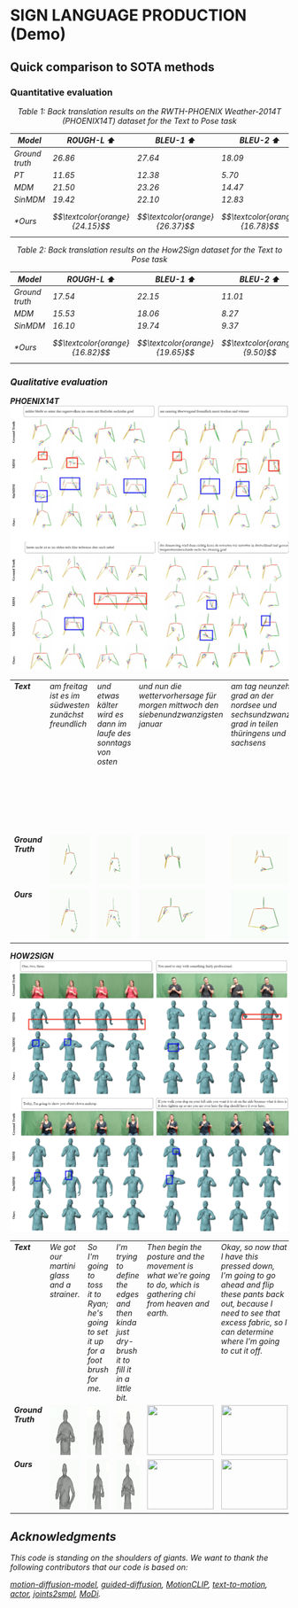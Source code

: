 # SIGN LANGUAGE PRODUCTION (Demo)
<!-- ## Quick Start -->
<!-- [![Open In Colab](https://colab.research.google.com/assets/colab-badge.svg)](https://colab.research.google.com/drive/13k2W21wlAKvPmMw6yp2ZCzuwtMmdu1ca?usp=sharing) -->

## Quick comparison to SOTA methods
### Quantitative evaluation
<div align="center">
<p align="center"><i>Table 1: Back translation results on the RWTH-PHOENIX Weather-2014T
(PHOENIX14T) dataset for the Text to Pose task</p>

| **Model**    |**ROUGH-L ⬆️**|**BLEU-1 ⬆️**|**BLEU-2 ⬆️**|**BLEU-3 ⬆️**|**BLEU-4 ⬆️**|
| ------------ | ------------ | ------------ | ------------ | ------------ |  ------------ |
|Ground truth           | $26.86$ | $27.64$ | $18.09$  |  $13.34$  |  $10.71$ |
|PT           | $11.65$ | $12.38$ | $5.70$  |  $3.65$  |  $2.74$ |
|MDM           | $21.50$ | $23.26$ | $14.47$  |  $10.31$  |  $7.93$ |
|SinMDM           | $19.42$ | $22.10$ | $12.83$  |  $8.57$  |  $6.28$ |
|*Ours          | $$\textcolor{orange}{24.15}$$ | $$\textcolor{orange}{26.37}$$ | $$\textcolor{orange}{16.78}$$ |  $$\textcolor{orange}{11.85}$$  |  $$\textcolor{orange}{9.03}$$ |
</div>

<div align="center">

<!-- <p align="center"><i>Table 2: Quantitative results on the <u>HumanML3D</u> test set</i> (diffusion steps = 1000)</p> -->

<p align="center"><i>Table 2: Back translation results on the How2Sign dataset for the Text to Pose task</p>

| **Model**    |**ROUGH-L ⬆️**|**BLEU-1 ⬆️**|**BLEU-2 ⬆️**|**BLEU-3 ⬆️**|**BLEU-4 ⬆️**|
| ------------ | ------------ | ------------ | ------------ | ------------ |  ------------ |
|Ground truth           | $17.54$ | $22.15$ | $11.01$  |  $6.47$  |  $3.91$ |
|MDM           | $15.53$ | $18.06$ | $8.27$  |  $4.68$  |  $2.58$ |
|SinMDM           | $16.10$ | $19.74$ | $9.37$  |  $5.40$  |  $3.15$ |
|*Ours          | $$\textcolor{orange}{16.82}$$ | $$\textcolor{orange}{19.65}$$ | $$\textcolor{orange}{9.50}$$ |  $$\textcolor{orange}{5.51}$$  |  $$\textcolor{orange}{3.33}$$ |
</div>



### Qualitative evaluation

<b>PHOENIX14T</b>
![screenshot](assets/phoenix/phoenix.png)

<table class="center" style="table-layout: fixed; width: 100%; border-collapse: collapse;">
  <tr>
    <td style="width: 120px; vertical-align: top;"><strong>Text</strong></td>
    <td style="width: 120px; vertical-align: top;">am freitag ist es im südwesten zunächst freundlich
    </td>
    <td style="width: 120px; vertical-align: top;">und etwas kälter wird es dann im laufe des sonntags von osten
    </td>
    <td style="width: 120px; vertical-align: top;">und nun die wettervorhersage für morgen mittwoch den siebenundzwanzigsten januar</td>
    <td style="width: 120px; vertical-align: top;">am tag neunzehn grad an der nordsee und sechsundzwanzig grad in teilen thüringens und sachsens
    </td>
    <td style="width: 120px; vertical-align: top;">morgen vormittag an der ostsee noch starke böen sonst weht der wind schwach bis mäßig aus ost bis südost
    </td>
  </tr>
  <tr>
    <td style="width: 120px; vertical-align: top;"><strong>Ground Truth</strong></td>
    <td><img src="assets/phoenix/gt_1.gif" style="width: 120px; height: 90px;"></td>
    <td><img src="assets/phoenix/gt_2.gif" style="width: 120px; height: 90px;"></td>
    <td><img src="assets/phoenix/gt_3.gif" style="width: 120px; height: 90px;"></td>
    <td><img src="assets/phoenix/gt_4.gif" style="width: 120px; height: 90px;"></td>
    <td><img src="assets/phoenix/gt_5.gif" style="width: 120px; height: 90px;"></td>
  </tr>
  <tr>
    <td style="width: 120px; vertical-align: top;"><strong>Ours</strong></td>
    <td><img src="assets/phoenix/out_1.gif" style="width: 120px; height: 90px;"></td>
    <td><img src="assets/phoenix/out_2.gif" style="width: 120px; height: 90px;"></td>
    <td><img src="assets/phoenix/out_3.gif" style="width: 120px; height: 90px;"></td>
    <td><img src="assets/phoenix/out_4.gif" style="width: 120px; height: 90px;"></td>
    <td><img src="assets/phoenix/out_5.gif" style="width: 120px; height: 90px;"></td>
  </tr>
</table>


<b>HOW2SIGN</b>
![screenshot](assets/h2s/h2s.png)

<table class="center" style="table-layout: fixed; width: 100%; border-collapse: collapse;">
  <tr>
    <td style="width: 120px; vertical-align: top;"><strong>Text</strong></td>
    <td style="width: 120px; vertical-align: top;">We got our martini glass and a strainer.</td>
    <td style="width: 120px; vertical-align: top;">So I'm going to toss it to Ryan; he's going to set it up for a foot brush for me.</td>
    <td style="width: 120px; vertical-align: top;">I'm trying to define the edges and then kinda just dry-brush it to fill it in a little bit.</td>
    <td style="width: 120px; vertical-align: top;">Then begin the posture and the movement is what we're going to do, which is gathering chi from heaven and earth.</td>
    <td style="width: 120px; vertical-align: top;">Okay, so now that I have this pressed down, I'm going to go ahead and flip these pants back out, because I need to see that excess fabric, so I can determine where I'm going to cut it off.</td>
  </tr>
  <tr>
    <td style="width: 120px; vertical-align: top;"><strong>Ground Truth</strong></td>
    <td><img src="assets/h2s/gt_2.gif" style="width: 120px; height: 90px;"></td>
    <td><img src="assets/h2s/gt_3.gif" style="width: 120px; height: 90px;"></td>
    <td><img src="assets/h2s/gt_1.gif" style="width: 120px; height: 90px;"></td>
    <td><img src="assets/h2s/gt_4.gif" style="width: 120px; height: 90px;"></td>
    <td><img src="assets/h2s/gt_5.gif" style="width: 120px; height: 90px;"></td>
  </tr>
  <tr>
    <td style="width: 120px; vertical-align: top;"><strong>Ours</strong></td>
    <td><img src="assets/h2s/out_2.gif" style="width: 120px; height: 90px;"></td>
    <td><img src="assets/h2s/out_3.gif" style="width: 120px; height: 90px;"></td>
    <td><img src="assets/h2s/out_1.gif" style="width: 120px; height: 90px;"></td>
    <td><img src="assets/h2s/out_4.gif" style="width: 120px; height: 90px;"></td>
    <td><img src="assets/h2s/out_5.gif" style="width: 120px; height: 90px;"></td>
  </tr>
</table>


## Acknowledgments

This code is standing on the shoulders of giants. We want to thank the following contributors
that our code is based on:

[motion-diffusion-model](https://github.com/GuyTevet/motion-diffusion-model), [guided-diffusion](https://github.com/openai/guided-diffusion), [MotionCLIP](https://github.com/GuyTevet/MotionCLIP), [text-to-motion](https://github.com/EricGuo5513/text-to-motion), [actor](https://github.com/Mathux/ACTOR), [joints2smpl](https://github.com/wangsen1312/joints2smpl), [MoDi](https://github.com/sigal-raab/MoDi).
